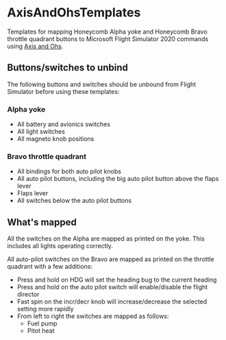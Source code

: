 # AxisAndOhsTemplates

Templates for mapping Honeycomb Alpha yoke and Honeycomb Bravo throttle quadrant buttons to Microsoft Flight Simulator 2020 commands using [Axis and Ohs](https://axisandohs.weebly.com/).

## Buttons/switches to unbind

The following buttons and switches should be unbound from Flight Simulator before using these templates:

### Alpha yoke

* All battery and avionics switches
* All light switches
* All magneto knob positions

### Bravo throttle quadrant

* All bindings for both auto pilot knobs
* All auto pilot buttons, including the big auto pilot button above the flaps lever
* Flaps lever
* All switches below the auto pilot buttons

## What's mapped

All the switches on the Alpha are mapped as printed on the yoke. This includes all lights operating correctly.

All auto-pilot switches on the Bravo are mapped as printed on the throttle quadrant with a few additions:

* Press and hold on HDG will set the heading bug to the current heading
* Press and hold on the auto pilot switch will enable/disable the flight director
* Fast spin on the incr/decr knob will increase/decrease the selected setting more rapidly
* From left to right the switches are mapped as follows:
   * Fuel pump
   * Pitot heat